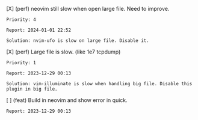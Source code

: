 [X] (perf) neovim still slow when open large file. Need to improve.

    Priority: 4

    Report: 2024-01-01 22:52
    
    Solution: nvim-ufo is slow on large file. Disable it.

[X] (perf) Large file is slow. (like 1e7 tcpdump) 

    Priority: 1

    Report: 2023-12-29 00:13

    Solution: vim-illuminate is slow when handling big file. Disable this plugin in big file.

    
    
[ ] (feat) Build in neovim and show error in quick.  

    Report: 2023-12-29 00:13
